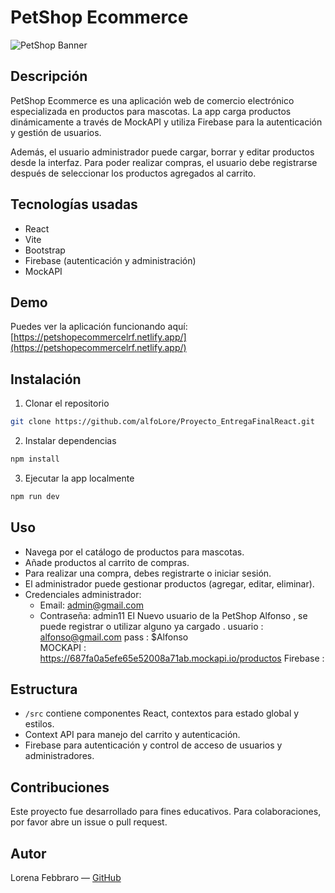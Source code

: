 
# PetShop Ecommerce

![PetShop Banner](https://petshopecommercelrf.netlify.app/)

## Descripción  
PetShop Ecommerce es una aplicación web de comercio electrónico especializada en productos para mascotas. La app carga productos dinámicamente a través de MockAPI y utiliza Firebase para la autenticación y gestión de usuarios.

Además, el usuario administrador puede cargar, borrar y editar productos desde la interfaz. Para poder realizar compras, el usuario debe registrarse después de seleccionar los productos agregados al carrito.

## Tecnologías usadas  
- React  
- Vite  
- Bootstrap  
- Firebase (autenticación y administración)  
- MockAPI  

## Demo  
Puedes ver la aplicación funcionando aquí:  
[https://petshopecommercelrf.netlify.app/](https://petshopecommercelrf.netlify.app/)

## Instalación  

1. Clonar el repositorio  
```bash
git clone https://github.com/alfoLore/Proyecto_EntregaFinalReact.git
```

2. Instalar dependencias  
```bash
npm install
```

3. Ejecutar la app localmente  
```bash
npm run dev
```

## Uso  
- Navega por el catálogo de productos para mascotas.  
- Añade productos al carrito de compras.  
- Para realizar una compra, debes registrarte o iniciar sesión.  
- El administrador puede gestionar productos (agregar, editar, eliminar).  
- Credenciales administrador:  
  - Email: admin@gmail.com  
  - Contraseña: admin11
  El Nuevo usuario de la PetShop Alfonso , se puede registrar o utilizar alguno ya cargado .
  usuario : alfonso@gmail.com
  pass : $Alfonso  
 MOCKAPI : https://687fa0a5efe65e52008a71ab.mockapi.io/productos
 Firebase : 
## Estructura  
- `/src` contiene componentes React, contextos para estado global y estilos.  
- Context API para manejo del carrito y autenticación.  
- Firebase para autenticación y control de acceso de usuarios y administradores.  

## Contribuciones  
Este proyecto fue desarrollado para fines educativos. Para colaboraciones, por favor abre un issue o pull request.  

## Autor  
Lorena Febbraro — [GitHub](https://github.com/alfoLore)
